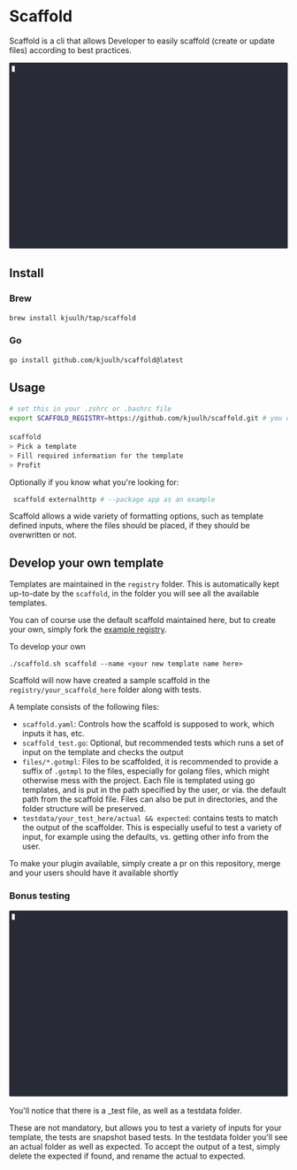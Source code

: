# Scaffold

Scaffold is a cli that allows Developer to easily scaffold (create or update files) according to best practices.

![demo](assets/demo.gif)

## Install

### Brew

```bash
brew install kjuulh/tap/scaffold 
```

### Go

```bash
go install github.com/kjuulh/scaffold@latest 
```

## Usage

```bash
# set this in your .zshrc or .bashrc file
export SCAFFOLD_REGISTRY=https://github.com/kjuulh/scaffold.git # you can use your own templates as well, see the Develop your own template section

scaffold
> Pick a template
> Fill required information for the template
> Profit
```

Optionally if you know what you're looking for:

```bash
 scaffold externalhttp # --package app as an example
```

Scaffold allows a wide variety of formatting options, such as template defined inputs, where the files should be placed, if they should be overwritten or not.

## Develop your own template

Templates are maintained in the `registry` folder. This is automatically kept up-to-date by the `scaffold`, in the folder you will see all the available templates.

You can of course use the default scaffold maintained here, but to create your own, simply fork the [example registry](https://github.com/kjuulh/scaffold-example-registry).

To develop your own

```
./scaffold.sh scaffold --name <your new template name here>
```

Scaffold will now have created a sample scaffold in the `registry/your_scaffold_here` folder along with tests.

A template consists of the following files:

- `scaffold.yaml`: Controls how the scaffold is supposed to work, which inputs it has, etc.
- `scaffold_test.go`: Optional, but recommended tests which runs a set of input on the template and checks the output
- `files/*.gotmpl`: Files to be scaffolded, it is recommended to provide a suffix of `.gotmpl` to the files, especially for golang files, which might otherwise mess with the project. Each file is templated using go templates, and is put in the path specified by the user, or via. the default path from the scaffold file. Files can also be put in directories, and the folder structure will be preserved.
- `testdata/your_test_here/actual && expected`: contains tests to match the output of the scaffolder. This is especially useful to test a variety of input, for example using the defaults, vs. getting other info from the user.

To make your plugin available, simply create a pr on this repository, merge and your users should have it available shortly

### Bonus testing

![test demo](./assets/test-demo.gif)

You'll notice that there is a _test file, as well as a testdata folder.

These are not mandatory, but allows you to test a variety of inputs for your template, the tests are snapshot based tests. In the testdata folder you'll see an actual folder as well as expected. To accept the output of a test, simply delete the expected if found, and rename the actual to expected.
